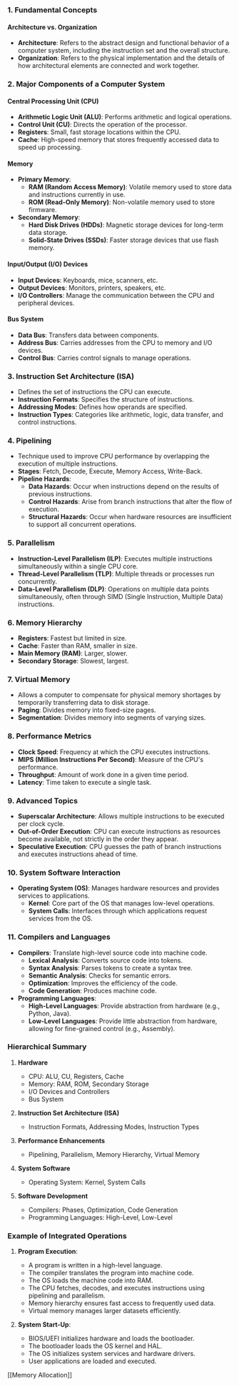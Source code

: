 ### 1. **Fundamental Concepts**

#### **Architecture vs. Organization**

- **Architecture**: Refers to the abstract design and functional behavior of a computer system, including the instruction set and the overall structure.
- **Organization**: Refers to the physical implementation and the details of how architectural elements are connected and work together.

### 2. **Major Components of a Computer System**

#### **Central Processing Unit (CPU)**

- **Arithmetic Logic Unit (ALU)**: Performs arithmetic and logical operations.
- **Control Unit (CU)**: Directs the operation of the processor.
- **Registers**: Small, fast storage locations within the CPU.
- **Cache**: High-speed memory that stores frequently accessed data to speed up processing.

#### **Memory**

- **Primary Memory**:
    - **RAM (Random Access Memory)**: Volatile memory used to store data and instructions currently in use.
    - **ROM (Read-Only Memory)**: Non-volatile memory used to store firmware.
- **Secondary Memory**:
    - **Hard Disk Drives (HDDs)**: Magnetic storage devices for long-term data storage.
    - **Solid-State Drives (SSDs)**: Faster storage devices that use flash memory.

#### **Input/Output (I/O) Devices**

- **Input Devices**: Keyboards, mice, scanners, etc.
- **Output Devices**: Monitors, printers, speakers, etc.
- **I/O Controllers**: Manage the communication between the CPU and peripheral devices.

#### **Bus System**

- **Data Bus**: Transfers data between components.
- **Address Bus**: Carries addresses from the CPU to memory and I/O devices.
- **Control Bus**: Carries control signals to manage operations.

### 3. **Instruction Set Architecture (ISA)**

- Defines the set of instructions the CPU can execute.
- **Instruction Formats**: Specifies the structure of instructions.
- **Addressing Modes**: Defines how operands are specified.
- **Instruction Types**: Categories like arithmetic, logic, data transfer, and control instructions.

### 4. **Pipelining**

- Technique used to improve CPU performance by overlapping the execution of multiple instructions.
- **Stages**: Fetch, Decode, Execute, Memory Access, Write-Back.
- **Pipeline Hazards**:
    - **Data Hazards**: Occur when instructions depend on the results of previous instructions.
    - **Control Hazards**: Arise from branch instructions that alter the flow of execution.
    - **Structural Hazards**: Occur when hardware resources are insufficient to support all concurrent operations.

### 5. **Parallelism**

- **Instruction-Level Parallelism (ILP)**: Executes multiple instructions simultaneously within a single CPU core.
- **Thread-Level Parallelism (TLP)**: Multiple threads or processes run concurrently.
- **Data-Level Parallelism (DLP)**: Operations on multiple data points simultaneously, often through SIMD (Single Instruction, Multiple Data) instructions.

### 6. **Memory Hierarchy**

- **Registers**: Fastest but limited in size.
- **Cache**: Faster than RAM, smaller in size.
- **Main Memory (RAM)**: Larger, slower.
- **Secondary Storage**: Slowest, largest.

### 7. **Virtual Memory**

- Allows a computer to compensate for physical memory shortages by temporarily transferring data to disk storage.
- **Paging**: Divides memory into fixed-size pages.
- **Segmentation**: Divides memory into segments of varying sizes.

### 8. **Performance Metrics**

- **Clock Speed**: Frequency at which the CPU executes instructions.
- **MIPS (Million Instructions Per Second)**: Measure of the CPU's performance.
- **Throughput**: Amount of work done in a given time period.
- **Latency**: Time taken to execute a single task.

### 9. **Advanced Topics**

- **Superscalar Architecture**: Allows multiple instructions to be executed per clock cycle.
- **Out-of-Order Execution**: CPU can execute instructions as resources become available, not strictly in the order they appear.
- **Speculative Execution**: CPU guesses the path of branch instructions and executes instructions ahead of time.

### 10. **System Software Interaction**

- **Operating System (OS)**: Manages hardware resources and provides services to applications.
    - **Kernel**: Core part of the OS that manages low-level operations.
    - **System Calls**: Interfaces through which applications request services from the OS.

### 11. **Compilers and Languages**

- **Compilers**: Translate high-level source code into machine code.
    - **Lexical Analysis**: Converts source code into tokens.
    - **Syntax Analysis**: Parses tokens to create a syntax tree.
    - **Semantic Analysis**: Checks for semantic errors.
    - **Optimization**: Improves the efficiency of the code.
    - **Code Generation**: Produces machine code.
- **Programming Languages**:
    - **High-Level Languages**: Provide abstraction from hardware (e.g., Python, Java).
    - **Low-Level Languages**: Provide little abstraction from hardware, allowing for fine-grained control (e.g., Assembly).

### Hierarchical Summary

1. **Hardware**
    
    - CPU: ALU, CU, Registers, Cache
    - Memory: RAM, ROM, Secondary Storage
    - I/O Devices and Controllers
    - Bus System
2. **Instruction Set Architecture (ISA)**
    
    - Instruction Formats, Addressing Modes, Instruction Types
3. **Performance Enhancements**
    
    - Pipelining, Parallelism, Memory Hierarchy, Virtual Memory
4. **System Software**
    
    - Operating System: Kernel, System Calls
5. **Software Development**
    
    - Compilers: Phases, Optimization, Code Generation
    - Programming Languages: High-Level, Low-Level

### Example of Integrated Operations

1. **Program Execution**:
    
    - A program is written in a high-level language.
    - The compiler translates the program into machine code.
    - The OS loads the machine code into RAM.
    - The CPU fetches, decodes, and executes instructions using pipelining and parallelism.
    - Memory hierarchy ensures fast access to frequently used data.
    - Virtual memory manages larger datasets efficiently.
2. **System Start-Up**:
    
    - BIOS/UEFI initializes hardware and loads the bootloader.
    - The bootloader loads the OS kernel and HAL.
    - The OS initializes system services and hardware drivers.
    - User applications are loaded and executed.

[[Memory Allocation]]
